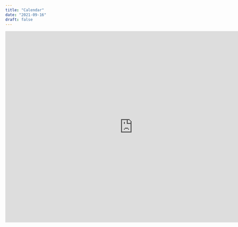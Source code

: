 ```yaml
---
title: "Calendar"
date: "2021-09-16"
draft: false
---
```


<iframe src="https://calendar.google.com/calendar/embed?src=cscwwu%40gmail.com&ctz=America%2FLos_Angeles" style="border: 0" width="800" height="600" frameborder="0" scrolling="no"></iframe>